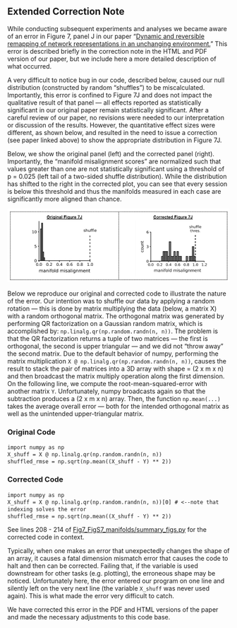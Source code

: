 ## Extended Correction Note
While conducting subsequent experiments and analyses we became aware of an error in Figure 7, panel J in our paper “[Dynamic and reversible remapping of network representations in an unchanging environment.](https://www.cell.com/neuron/pdf/S0896-6273(21)00504-3.pdf)” This error is described briefly in the correction note in the HTML and PDF version of our paper, but we include here a more detailed description of what occurred.

A very difficult to notice bug in our code, described below, caused our null distribution (constructed by random “shuffles”) to be miscalculated. Importantly, this error is confined to Figure 7J and does not impact the qualitative result of that panel — all effects reported as statistically significant in our original paper remain statistically significant. After a careful review of our paper, no revisions were needed to our interpretation or discussion of the results. However, the quantitative effect sizes were different, as shown below, and resulted in the need to issue a correction (see paper linked above) to show the appropriate distribution in Figure 7J.

Below, we show the original panel (left) and the corrected panel (right). Importantly, the “manifold misalignment scores” are normalized such that values greater than one are 
not statistically significant using a threshold of p = 0.025 (left tail of a two-sided shuffle distribution). While the distribution has shifted to the right in the corrected 
plot, you can see that every session is below this threshold and thus the manifolds measured in each case are significantly more aligned than chance.

![Original vs. Corrected Fig. 7J](https://github.com/GiocomoLab/Low_etal_2021/blob/main/Fig7_FigS7_manifolds/Fig7J_original_corrected.PNG)

Below we reproduce our original and corrected code to illustrate the nature of the error. Our intention was to shuffle our data by applying a random rotation — this is done by
matrix multiplying the data (below, a matrix X) with a random orthogonal matrix. The orthogonal matrix was generated by performing QR factorization on a Gaussian random matrix,
which is accomplished by: `np.linalg.qr(np.random.randn(n, n))`. The problem is that the QR factorization returns a tuple of two matrices — the first is orthogonal, the second
is upper triangular — and we did not “throw away” the second matrix. Due to the default behavior of numpy, performing the matrix multiplication  `X @ np.linalg.qr(np.random.randn(n, n))`,
causes the result to stack the pair of matrices into a 3D array with shape = (2 x m x n) and then broadcast the matrix multiply operation along the first dimension.
On the following line, we compute the root-mean-squared-error with another matrix `Y`. Unfortunately, numpy broadcasts again so that the subtraction produces a (2 x m x n) array.
Then, the function `np.mean(...)` takes the average overall error — both for the intended orthogonal matrix as well as the unintended upper-triangular matrix.

### Original Code
```
import numpy as np
X_shuff = X @ np.linalg.qr(np.random.randn(n, n))
shuffled_rmse = np.sqrt(np.mean((X_shuff - Y) ** 2))
```

### Corrected Code
```
import numpy as np
X_shuff = X @ np.linalg.qr(np.random.randn(n, n))[0] # <--note that indexing solves the error
shuffled_rmse = np.sqrt(np.mean((X_shuff - Y) ** 2))
```

See lines 208 - 214 of [Fig7_FigS7_manifolds/summary_figs.py](https://github.com/GiocomoLab/Low_etal_2021/blob/main/Fig7_FigS7_manifolds/summary_figs.py) for the corrected code in context.

Typically, when one makes an error that unexpectedly changes the shape of an array, it causes a fatal dimension mismatch error that causes the code to halt and then can be
corrected. Failing that, if the variable is used downstream for other tasks (e.g. plotting), the erroneous shape may be noticed. Unfortunately here, the error entered our
program on one line and silently left on the very next line (the variable `X_shuff` was never used again). This is what made the error very difficult to catch.

We have corrected this error in the PDF and HTML versions of the paper and made the necessary adjustments to this code base.
